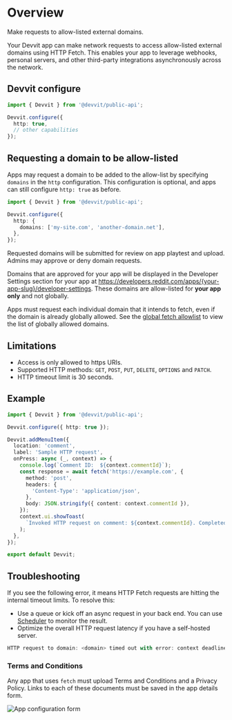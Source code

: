 # Overview

Make requests to allow-listed external domains.

Your Devvit app can make network requests to access allow-listed external domains using HTTP Fetch. This enables your app to leverage webhooks, personal servers, and other third-party integrations asynchronously across the network.

## Devvit configure

```ts
import { Devvit } from '@devvit/public-api';

Devvit.configure({
  http: true,
  // other capabilities
});
```

## Requesting a domain to be allow-listed

Apps may request a domain to be added to the allow-list by specifying `domains` in the `http` configuration.
This configuration is optional, and apps can still configure `http: true` as before.

```ts
import { Devvit } from '@devvit/public-api';

Devvit.configure({
  http: {
    domains: ['my-site.com', 'another-domain.net'],
  },
});
```

Requested domains will be submitted for review on app playtest and upload. Admins may approve or deny domain requests.

Domains that are approved for your app will be displayed in the Developer Settings section for your app at https://developers.reddit.com/apps/{your-app-slug}/developer-settings.
These domains are allow-listed for **your app only** and not globally.

Apps must request each individual domain that it intends to fetch, even if the domain is already globally allowed. See the [global fetch allowlist](./http-fetch-allowlist.md) to view the list of globally allowed domains.

## Limitations

- Access is only allowed to https URIs.
- Supported HTTP methods: `GET`, `POST`, `PUT`, `DELETE`, `OPTIONS` and `PATCH`.
- HTTP timeout limit is 30 seconds.

## Example

```ts
import { Devvit } from '@devvit/public-api';

Devvit.configure({ http: true });

Devvit.addMenuItem({
  location: 'comment',
  label: 'Sample HTTP request',
  onPress: async (_, context) => {
    console.log(`Comment ID:  ${context.commentId}`);
    const response = await fetch('https://example.com', {
      method: 'post',
      headers: {
        'Content-Type': 'application/json',
      },
      body: JSON.stringify({ content: context.commentId }),
    });
    context.ui.showToast(
      `Invoked HTTP request on comment: ${context.commentId}. Completed with status: ${response.status}`
    );
  },
});

export default Devvit;
```

## Troubleshooting

If you see the following error, it means HTTP Fetch requests are hitting the internal timeout limits. To resolve this:

- Use a queue or kick off an async request in your back end. You can use [Scheduler](/docs/capabilities/scheduler.md) to monitor the result.
- Optimize the overall HTTP request latency if you have a self-hosted server.

```ts
HTTP request to domain: <domain> timed out with error: context deadline exceeded.
```

### Terms and Conditions

Any app that uses `fetch` must upload Terms and Conditions and a Privacy Policy. Links to each of these documents must be saved in the app details form.

![App configuration form](../assets/capabilities/http-fetch/http-fetch-legal-links.png)
